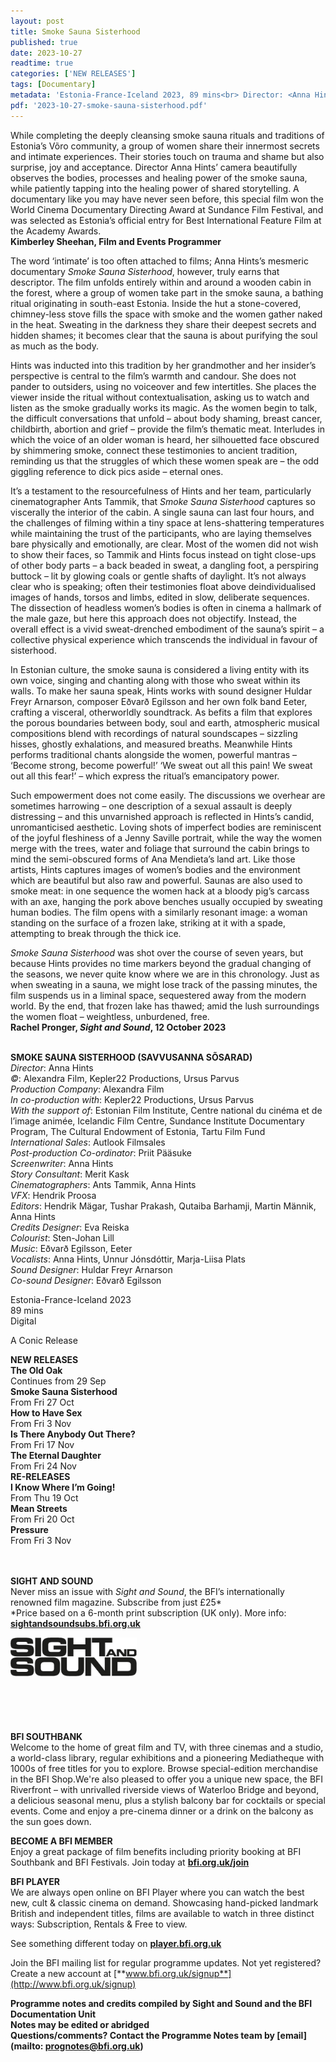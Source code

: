 ```yaml
---
layout: post
title: Smoke Sauna Sisterhood
published: true
date: 2023-10-27
readtime: true
categories: ['NEW RELEASES']
tags: [Documentary]
metadata: 'Estonia-France-Iceland 2023, 89 mins<br> Director: <Anna Hints'
pdf: '2023-10-27-smoke-sauna-sisterhood.pdf'
---
```


While completing the deeply cleansing smoke sauna rituals and traditions of Estonia’s Võro community, a group of women share their innermost secrets and intimate experiences. Their stories touch on trauma and shame but also surprise, joy and acceptance. Director Anna Hints’ camera beautifully observes the bodies, processes and healing power of the smoke sauna, while patiently tapping into the healing power of shared storytelling. A documentary like you may have never seen before, this special film won the World Cinema Documentary Directing Award at Sundance Film Festival, and was selected as Estonia’s official entry for Best International Feature Film at the Academy Awards.  
**Kimberley Sheehan, Film and Events Programmer**  

The word ‘intimate’ is too often attached to films; Anna Hints’s mesmeric documentary _Smoke Sauna Sisterhood_, however, truly earns that descriptor. The film unfolds entirely within and around a wooden cabin in the forest, where a group of women take part in the smoke sauna, a bathing ritual originating in south-east Estonia. Inside the hut a stone-covered, chimney-less stove fills the space with smoke and the women gather naked in the heat. Sweating in the darkness they share their deepest secrets and hidden shames; it becomes clear that the sauna is about purifying the soul as much as the body.

Hints was inducted into this tradition by her grandmother and her insider’s perspective is central to the film’s warmth and candour. She does not pander to outsiders, using no voiceover and few intertitles. She places the viewer inside the ritual without contextualisation, asking us to watch and listen as the smoke gradually works its magic. As the women begin to talk, the difficult conversations that unfold – about body shaming, breast cancer, childbirth, abortion and grief – provide the film’s thematic meat. Interludes in which the voice of an older woman is heard, her silhouetted face obscured by shimmering smoke, connect these testimonies to ancient tradition, reminding us that the struggles of which these women speak are – the odd giggling reference to dick pics aside – eternal ones.

It’s a testament to the resourcefulness of Hints and her team, particularly cinematographer Ants Tammik, that _Smoke Sauna Sisterhood_ captures so viscerally the interior of the cabin. A single sauna can last four hours, and the challenges of filming within a tiny space at lens-shattering temperatures while maintaining the trust of the participants, who are laying themselves bare physically and emotionally, are clear. Most of the women did not wish to show their faces, so Tammik and Hints focus instead on tight close-ups of other body parts – a back beaded in sweat, a dangling foot, a perspiring buttock – lit by glowing coals or gentle shafts of daylight. It’s not always clear who is speaking; often their testimonies float above deindividualised images of hands, torsos and limbs, edited in slow, deliberate sequences. The dissection of headless women’s bodies is often in cinema a hallmark of the male gaze, but here this approach does not objectify. Instead, the overall effect is a vivid sweat-drenched embodiment of the sauna’s spirit – a collective physical experience which transcends the individual in favour of sisterhood.

In Estonian culture, the smoke sauna is considered a living entity with its own voice, singing and chanting along with those who sweat within its walls. To make her sauna speak, Hints works with sound designer Huldar Freyr Arnarson, composer Eðvarð Egilsson and her own folk band Eeter, crafting a visceral, otherworldly soundtrack. As befits a film that explores the porous boundaries between body, soul and earth, atmospheric musical compositions blend with recordings of natural soundscapes – sizzling hisses, ghostly exhalations, and measured breaths. Meanwhile Hints performs traditional chants alongside the women, powerful mantras – ‘Become strong, become powerful!’ ‘We sweat out all this pain! We sweat out all this fear!’ – which express the ritual’s emancipatory power.

Such empowerment does not come easily. The discussions we overhear are sometimes harrowing – one description of a sexual assault is deeply distressing – and this unvarnished approach is reflected in Hints’s candid, unromanticised aesthetic. Loving shots of imperfect bodies are reminiscent of the joyful fleshiness of a Jenny Saville portrait, while the way the women merge with the trees, water and foliage that surround the cabin brings to mind the semi-obscured forms of Ana Mendieta’s land art. Like those artists, Hints captures images of women’s bodies and the environment which are beautiful but also raw and powerful. Saunas are also used to smoke meat: in one sequence the women hack at a bloody pig’s carcass with an axe, hanging the pork above benches usually occupied by sweating human bodies. The film opens with a similarly resonant image: a woman standing on the surface of a frozen lake, striking at it with a spade, attempting to break through the thick ice.

_Smoke Sauna Sisterhood_ was shot over the course of seven years, but because Hints provides no time markers beyond the gradual changing of the seasons, we never quite know where we are in this chronology. Just as when sweating in a sauna, we might lose track of the passing minutes, the film suspends us in a liminal space, sequestered away from the modern world. By the end, that frozen lake has thawed; amid the lush surroundings the women float – weightless, unburdened, free.  
**Rachel Pronger, _Sight and Sound_, 12 October 2023**  
<br>

**SMOKE SAUNA SISTERHOOD (SAVVUSANNA SÕSARAD)**  
_Director_: Anna Hints  
_©_: Alexandra Film, Kepler22 Productions, Ursus Parvus  
_Production Company_: Alexandra Film  
_In co-production with_: Kepler22 Productions, Ursus Parvus  
_With the support of_: Estonian Film Institute, Centre national du cinéma et de l’image animée, Icelandic Film Centre, Sundance Institute Documentary Program, The Cultural Endowment of Estonia, Tartu Film Fund  
_International Sales_: Autlook Filmsales  
_Post-production Co-ordinator_: Priit Pääsuke  
_Screenwriter_: Anna Hints  
_Story Consultant_: Merit Kask  
_Cinematographers_: Ants Tammik, Anna Hints  
_VFX_: Hendrik Proosa  
_Editors_: Hendrik Mägar, Tushar Prakash, Qutaiba Barhamji, Martin Männik, Anna Hints  
_Credits Designer_: Eva Reiska  
_Colourist_: Sten-Johan Lill  
_Music_: Eðvarð Egilsson, Eeter  
_Vocalists_: Anna Hints, Unnur Jónsdóttir,
Marja-Liisa Plats  
_Sound Designer_: Huldar Freyr Arnarson  
_Co-sound Designer_: Eðvarð Egilsson  

Estonia-France-Iceland 2023  
89 mins  
Digital  

A Conic Release  

**NEW RELEASES**  
**The Old Oak**  
Continues from 29 Sep  
**Smoke Sauna Sisterhood**  
From Fri 27 Oct  
**How to Have Sex**  
From Fri 3 Nov  
**Is There Anybody Out There?**  
From Fri 17 Nov  
**The Eternal Daughter**  
From Fri 24 Nov    
**RE-RELEASES**  
**I Know Where I’m Going!**  
From Thu 19 Oct  
**Mean Streets**  
From Fri 20 Oct  
**Pressure**  
From Fri 3 Nov  
<br>
<br>


**SIGHT AND SOUND**<br>
Never miss an issue with _Sight and Sound_, the BFI’s internationally renowned film magazine. Subscribe from just £25*<br>
*Price based on a 6-month print subscription (UK only). More info: [**sightandsoundsubs.bfi.org.uk**](https://sightandsoundsubs.bfi.org.uk/subscribe)

<img style="float: left;" src="/img/sight-and-sound.jpg" width="40%" height="40%"><br><br><br><br><br><br><br><br>

**BFI SOUTHBANK**  
Welcome to the home of great film and TV, with three cinemas and a studio, a world-class library, regular exhibitions and a pioneering Mediatheque with 1000s of free titles for you to explore. Browse special-edition merchandise in the BFI Shop.We&#39;re also pleased to offer you a unique new space, the BFI Riverfront – with unrivalled riverside views of Waterloo Bridge and beyond, a delicious seasonal menu, plus a stylish balcony bar for cocktails or special events. Come and enjoy a pre-cinema dinner or a drink on the balcony as the sun goes down.  

**BECOME A BFI MEMBER**  
Enjoy a great package of film benefits including priority booking at BFI Southbank and BFI Festivals. Join today at [**bfi.org.uk/join**](http://www.bfi.org.uk/join)  

**BFI PLAYER**  
 We are always open online on BFI Player where you can watch the best new, cult &amp; classic cinema on demand. Showcasing hand-picked landmark British and independent titles, films are available to watch in three distinct ways: Subscription, Rentals &amp; Free to view.  

See something different today on [**player.bfi.org.uk**](https://player.bfi.org.uk)  

Join the BFI mailing list for regular programme updates. Not yet registered? Create a new account at [**www.bfi.org.uk/signup**](http://www.bfi.org.uk/signup)

**Programme notes and credits compiled by Sight and Sound and the BFI Documentation Unit  
Notes may be edited or abridged  
Questions/comments? Contact the Programme Notes team by [email](mailto: prognotes@bfi.org.uk)**
<!--stackedit_data:
eyJoaXN0b3J5IjpbMjEyNzMzMjc3MiwtMjgxNjA3MzQ2XX0=
-->
